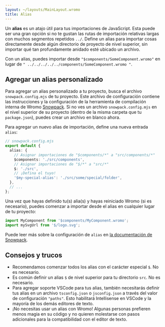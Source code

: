 ```yaml
---
layout: ~/layouts/MainLayout.wromo
title: Alias
---
```


Un **alias** es un atajo útil para tus importaciones de JavaScript. Esta puede ser una gran opción si no te gustan las rutas de importación relativas largas con muchos segmentos repetidos `../`. Define un alias para importar cosas directamente desde algún directorio de proyecto de nivel superior, sin importar qué tan profundamente anidado esté ubicado un archivo.

Con un alias, puedes importar desde `"$components/SomeComponent.wromo"` en lugar de `" ../../../../../components/SomeComponent.wromo "`.

## Agregar un alias personalizado

Para agregar un alias personalizado a tu proyecto, busca el archivo `snowpack.config.mjs` de tu proyecto. Este archivo de configuración contiene las instrucciones y la configuración de la herramienta de compilación interna de Wromo [Snowpack](https://www.snowpack.dev/reference/configuration). Si no ves un archivo `snowpack.config.mjs` en el nivel superior de su proyecto (dentro de la misma carpeta que tu `package.json`), puedes crear un archivo en blanco ahora.

Para agregar un nuevo alias de importación, define una nueva entrada `alias`:

```ts
// snowpack.config.mjs
export default {
  alias: {
    // Asignar importaciones de "$components/*" a "src/components/*"
    $components: './src/components',
    // Asignar importaciones de "$/*" a "src/*"
    $: './src',
    // ¡Defina el tuyo!
    '$my-special-alias': './src/some/special/folder',
  },
  // ...
};
```

Una vez que hayas definido tu(s) alia(s) y hayas reiniciado Wromo (si es necesario), puedes comenzar a importar desde el alias en cualquier lugar de tu proyecto:

```js
import MyComponent from '$components/MyComponent.wromo';
import mySvgUrl from '$/logo.svg';
```

Puede leer más sobre la configuración de `alias` en [la documentación de Snowpack](https://www.snowpack.dev/reference/configuration#alias).

## Consejos y trucos

- Recomendamos comenzar todos los alias con el carácter especial `$`. No es necesario.
- Es común definir un alias `$` de nivel superior para tu directorio `src`. No es necesario.
- Para agregar soporte VSCode para tus alias, también necesitarás definir tus alias en un archivo `tsconfig.json` o `jsconfig.json` a través del valor de configuración `"paths"`. Esto habilitará Intellisense en VSCode y la mayoría de los demás editores de texto.
- ¡No necesitas usar un alias con Wromo! Algunas personas prefieren menos magia en su código y no quieren molestarse con pasos adicionales para la compatibilidad con el editor de texto.
